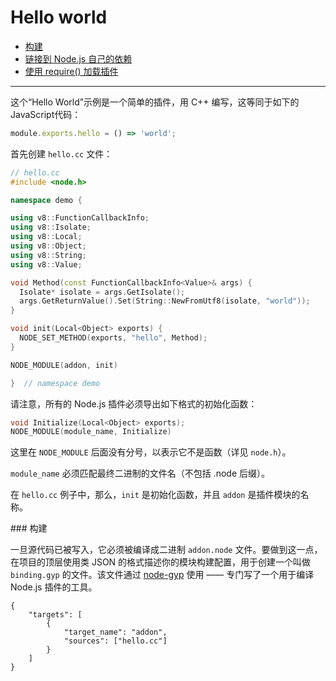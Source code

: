 # Hello world

* [构建](#building)
* [链接到 Node.js 自己的依赖](linking_to_nodejs_own_dependencies)
* [使用 require() 加载插件](loading_addons)

--------------------------------------------------


这个“Hello World”示例是一个简单的插件，用 C++ 编写，这等同于如下的 JavaScript代码：

```javascript
module.exports.hello = () => 'world';
```

首先创建 `hello.cc` 文件：

```c++
// hello.cc
#include <node.h>

namespace demo {

using v8::FunctionCallbackInfo;
using v8::Isolate;
using v8::Local;
using v8::Object;
using v8::String;
using v8::Value;

void Method(const FunctionCallbackInfo<Value>& args) {
  Isolate* isolate = args.GetIsolate();
  args.GetReturnValue().Set(String::NewFromUtf8(isolate, "world"));
}

void init(Local<Object> exports) {
  NODE_SET_METHOD(exports, "hello", Method);
}

NODE_MODULE(addon, init)

}  // namespace demo
```

请注意，所有的 Node.js 插件必须导出如下格式的初始化函数：


```c++
void Initialize(Local<Object> exports);
NODE_MODULE(module_name, Initialize)
```

这里在 `NODE_MODULE` 后面没有分号，以表示它不是函数（详见 `node.h`）。

`module_name` 必须匹配最终二进制的文件名（不包括 .node 后缀）。

在 `hello.cc` 例子中，那么，`init` 是初始化函数，并且 `addon` 是插件模块的名称。


<div id="building" class="anchor"></div>
### 构建

一旦源代码已被写入，它必须被编译成二进制 `addon.node` 文件。要做到这一点，在项目的顶层使用类 JSON 的格式描述你的模块构建配置，用于创建一个叫做 `binding.gyp` 的文件。该文件通过 [node-gyp](https://github.com/nodejs/node-gyp) 使用 —— 专门写了一个用于编译 Node.js 插件的工具。

```
{
    "targets": [
        {
            "target_name": "addon",
            "sources": ["hello.cc"]
        }
    ]
}
```